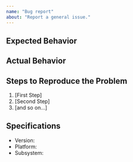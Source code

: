 ```yaml
---
name: "Bug report"
about: "Report a general issue."
---
```


## Expected Behavior

## Actual Behavior

## Steps to Reproduce the Problem
1. [First Step]
2. [Second Step]
3. [and so on...]

## Specifications

  - Version:
  - Platform:
  - Subsystem:
